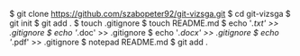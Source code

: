 $ git clone https://github.com/szabopeter92/git-vizsga.git
$ cd git-vizsga
$ git init
$ git add .
$ touch .gitignore
$ touch README.md
$ echo '*.txt' >> .gitignore
$ echo '*.doc' >> .gitignore
$ echo '*.docx' >> .gitignore
$ echo '*.pdf' >> .gitignore
$ notepad README.md
$ git add .